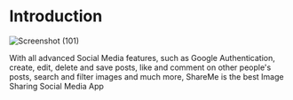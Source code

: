 # Introduction

![Screenshot (101)](https://user-images.githubusercontent.com/56558153/169641845-089bb394-0483-495f-a64a-1c0ad9c7af55.png)

With all advanced Social Media features, such as Google Authentication, create, edit, delete and save posts, like and comment on other people's posts, search and filter images and much more, ShareMe is the best Image Sharing Social Media App
